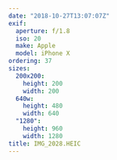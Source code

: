 ```yaml
---
date: "2018-10-27T13:07:07Z"
exif:
  aperture: f/1.8
  iso: 20
  make: Apple
  model: iPhone X
ordering: 37
sizes:
  200x200:
    height: 200
    width: 200
  640w:
    height: 480
    width: 640
  "1280":
    height: 960
    width: 1280
title: IMG_2028.HEIC
---
```

